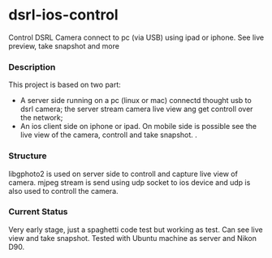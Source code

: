dsrl-ios-control
================

Control DSRL Camera connect to pc (via USB) using ipad or iphone. See live preview, take snapshot and more

### Description

This project is based on two part:
- A server side running on a pc (linux or mac) connectd thought usb to dsrl camera; the server stream camera live view ang get controll over the network;
- An ios client side on iphone or ipad. On mobile side is possible see the live view of the camera, controll and take snapshot.
. 

### Structure

libgphoto2 is used on server side to controll and capture live view of camera. mjpeg stream is send using udp socket to ios device and udp is also used to controll the camera.

### Current Status

Very early stage, just a spaghetti code test but working as test.
Can see live view and take snapshot.
Tested with Ubuntu machine as server and Nikon D90.



